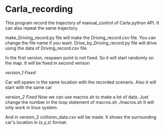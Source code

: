# Carla_recording
This program record the trajectory of manual_control of Carla python API. It can also repeat the same trajectory.

make_Driving_record.py file will make the Driving_record.csv file. You can change the file name if you want.
Drive_by_Driving_record.py file will drive using the data of Driving_record.csv file.

In the first version, respawn point is not fixed. So it will start randomly on the map. It will be fixed in second verison

*version_1 Fixed*

Car will spawn in the same location with the recorded scenario. Also it will start with the same car

*version_2 Fixed*
Now we can use macros.sh to make a lot of data. Just change the number in the loop statement of macros.sh
  ./macros.sh
It will only work in linux system.

And in version_2 collision_data.csv will be made. It shows the surrounding car's location in (x,y,z) format.
